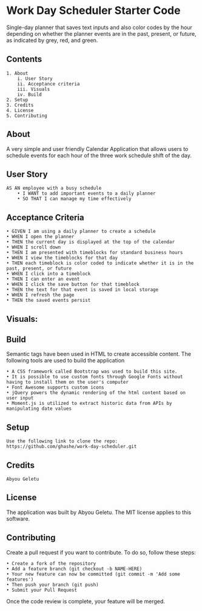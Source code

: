 # Work Day Scheduler Starter Code

Single-day planner that saves text inputs and also color codes by the hour depending on whether the planner events are in the past, present, or future, as indicated by grey, red, and green.

## Contents

    1. About
        i. User Story
        ii. Acceptance criteria
        iii. Visuals
        iv. Build
    2. Setup
    3. Credits
    4. License
    5. Contributing

## About

A very simple and user friendly Calendar Application that allows users to schedule events for each hour of the three work schedule shift of the day.

## User Story

    AS AN employee with a busy schedule
        • I WANT to add important events to a daily planner
        • SO THAT I can manage my time effectively

## Acceptance Criteria

    • GIVEN I am using a daily planner to create a schedule
    • WHEN I open the planner
    • THEN the current day is displayed at the top of the calendar
    • WHEN I scroll down
    • THEN I am presented with timeblocks for standard business hours
    • WHEN I view the timeblocks for that day
    • THEN each timeblock is color coded to indicate whether it is in the past, present, or future
    • WHEN I click into a timeblock
    • THEN I can enter an event
    • WHEN I click the save button for that timeblock
    • THEN the text for that event is saved in local storage
    • WHEN I refresh the page
    • THEN the saved events persist

## Visuals:

## Build

Semantic tags have been used in HTML to create accessible content.
The following tools are used to build the application

    • A CSS framework called Bootstrap was used to build this site.
    • It is possible to use custom fonts through Google Fonts without having to install them on the user's computer
    • Font Awesome supports custom icons
    • jQuery powers the dynamic rendering of the html content based on user input
    • Moment.js is utilized to extract historic data from APIs by manipulating date values

## Setup

    Use the following link to clone the repo:
    https://github.com/ghashe/work-day-scheduler.git

## Credits

    Abyou Geletu

## License

The application was built by Abyou Geletu. The MIT license applies to this software.

## Contributing

Create a pull request if you want to contribute. To do so, follow these steps:

    • Create a fork of the repository
    • Add a feature branch (git checkout -b NAME-HERE)
    • Your new feature can now be committed (git commit -m 'Add some features')
    • Then push your branch (git push)
    • Submit your Pull Request

Once the code review is complete, your feature will be merged.
